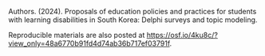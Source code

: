 
Authors. (2024). Proposals of education policies and practices for students with learning disabilities in South Korea: Delphi surveys and topic modeling.

Reproducible materials are also posted at https://osf.io/4ku8c/?view_only=48a6770b91fd4d74ab36b717ef03791f.